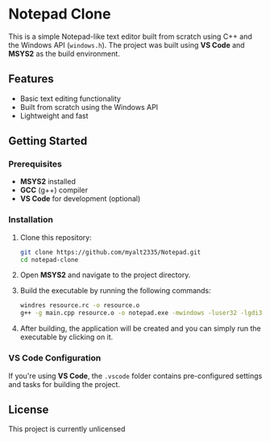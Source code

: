 
# Notepad Clone

This is a simple Notepad-like text editor built from scratch using C++ and the Windows API (`windows.h`). The project was built using **VS Code** and **MSYS2** as the build environment.

## Features
- Basic text editing functionality
- Built from scratch using the Windows API
- Lightweight and fast

## Getting Started

### Prerequisites
- **MSYS2** installed
- **GCC** (g++) compiler
- **VS Code** for development (optional)

### Installation

1. Clone this repository:
    ```bash
    git clone https://github.com/myalt2335/Notepad.git
    cd notepad-clone
    ```

2. Open **MSYS2** and navigate to the project directory.

3. Build the executable by running the following commands:
    ```bash
    windres resource.rc -o resource.o
    g++ -g main.cpp resource.o -o notepad.exe -mwindows -luser32 -lgdi32 -lcomdlg32 -static-libgcc -static-libstdc++
    ```

4. After building, the application will be created and you can simply run the executable by clicking on it.

### VS Code Configuration

If you're using **VS Code**, the `.vscode` folder contains pre-configured settings and tasks for building the project.

## License

This project is currently unlicensed
